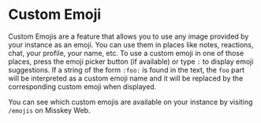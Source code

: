 # Custom Emoji
Custom Emojis are a feature that allows you to use any image provided by your instance as an emoji.
You can use them in places like notes, reactions, chat, your profile, your name, etc.
To use a custom emoji in one of those places, press the emoji picker button (if available) or type `:` to display emoji suggestions.
If a string of the form `:foo:` is found in the text, the `foo` part will be interpreted as a custom emoji name and it will be replaced by the corresponding custom emoji when displayed.

You can see which custom emojis are available on your instance by visiting `/emojis` on Misskey Web.
